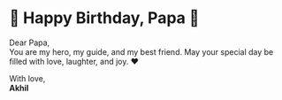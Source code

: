 <!DOCTYPE html>
<html lang="en">
<head>
<meta charset="UTF-8">
<meta name="viewport" content="width=device-width, initial-scale=1.0">

</head>
<body>

<h1>🎉 Happy Birthday, Papa 🎂</h1>
<p>Dear Papa,<br>  
You are my hero, my guide, and my best friend.  
May your special day be filled with love, laughter, and joy. ❤️</p>

<footer>With love,<br><b>Akhil</b></footer>

<!-- Background music -->
<audio autoplay loop>
  <source src="https://www.bensound.com/bensound-music/bensound-sunny.mp3" type="audio/mpeg">
</audio>
</body>
</html>

